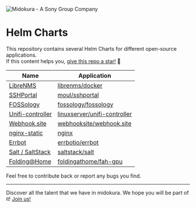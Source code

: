![Midokura - A Sony Group Company](https://www.midokura.com/wp-content/uploads/2020/02/logo-midokura.png)

# Helm Charts

This repository contains several Helm Charts for different open-source applications.  
If this content helps you, [give this repo a star!](https://github.com/midokura/helm-charts-community/stargazers) 🌟

| Name | Application |
|------|-------------|
| [LibreNMS](https://github.com/midokura/helm-charts-community/tree/main/charts/librenms) | [librenms/docker](https://github.com/librenms/docker) |
| [SSHPortal](https://github.com/midokura/helm-charts-community/tree/main/charts/sshportal) | [moul/sshportal](https://github.com/moul/sshportal) |
| [FOSSology](https://github.com/midokura/helm-charts-community/tree/main/charts/fossology) | [fossology/fossology](https://github.com/fossology/fossology) |
| [Unifi-controller](https://github.com/midokura/helm-charts-community/tree/main/charts/unifi-controller) | [linuxserver/unifi-controller](https://hub.docker.com/r/linuxserver/unifi-controller) |
| [Webhook.site](https://github.com/midokura/helm-charts-community/tree/main/charts/webhook-site) | [webhooksite/webhook.site](https://github.com/webhooksite/webhook.site) |
| [nginx-static](https://github.com/midokura/helm-charts-community/tree/main/charts/nginx-static) | [nginx](https://hub.docker.com/_/nginx) |
| [Errbot](https://github.com/midokura/helm-charts-community/tree/main/charts/errbot) | [errbotio/errbot](https://github.com/errbotio/errbot) |
| [Salt / SaltStack](https://github.com/midokura/helm-charts-community/tree/main/charts/salt) | [saltstack/salt](https://github.com/saltstack/salt) |
| [Folding@Home](https://github.com/midokura/helm-charts-community/tree/main/charts/folding-at-home) | [foldingathome/fah-gpu](https://hub.docker.com/r/foldingathome/fah-gpu) |

Feel free to contribute back or report any bugs you find.

---

Discover all the talent that we have in midokura. We hope you will be part of it!
[Join us!](https://www.midokura.com/careers/)
